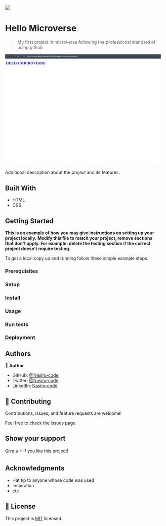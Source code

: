 ![](https://img.shields.io/badge/Microverse-blueviolet)

# Hello Microverse

> My first project in microverse following the professional standard of using github

![screenshot](./app-screenshot.png)

Additional description about the project and its features.

## Built With

- HTML
- CSS

<!-- ## Live Demo

[Live Demo Link](https://livedemo.com) -->


## Getting Started

**This is an example of how you may give instructions on setting up your project locally.**
**Modify this file to match your project, remove sections that don't apply. For example: delete the testing section if the currect project doesn't require testing.**


To get a local copy up and running follow these simple example steps.

### Prerequisites

### Setup

### Install

### Usage

### Run tests

### Deployment



## Authors

👤 **Author**

- GitHub: [@Nasiru-code](https://github.com/Nasiru-code)
- Twitter: [@Nasiru-code](https://twitter.com/AkinkunmiGbola3)
- LinkedIn: [Nasiru-code](https://linkedin.com/in/akinkunmi-gbolahan-nasiru-49a369199/)


## 🤝 Contributing

Contributions, issues, and feature requests are welcome!

Feel free to check the [issues page](../../issues/).

## Show your support

Give a ⭐️ if you like this project!

## Acknowledgments

- Hat tip to anyone whose code was used
- Inspiration
- etc

## 📝 License

This project is [MIT](./MIT.md) licensed.

